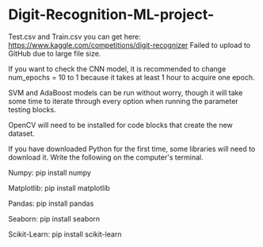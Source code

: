# Digit-Recognition-ML-project-

Test.csv and Train.csv you can get here: https://www.kaggle.com/competitions/digit-recognizer
Failed to upload to GitHub due to large file size.

If you want to check the CNN model, it is recommended to change num_epochs = 10 to 1 because it takes at least 1 hour to acquire one epoch.

SVM and AdaBoost models can be run without worry, though it will take some time to iterate through every option when running the parameter testing blocks.

OpenCV will need to be installed for code blocks that create the new dataset. 

If you have downloaded Python for the first time, some libraries will need to download it. Write the following on the computer's terminal.

Numpy: pip install numpy

Matplotlib: pip install matplotlib

Pandas: pip install pandas

Seaborn: pip install seaborn

Scikit-Learn: pip install scikit-learn
